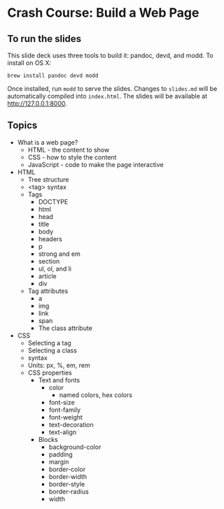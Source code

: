 # Crash Course: Build a Web Page

## To run the slides

This slide deck uses three tools to build it: pandoc, devd, and modd. To install on OS X:

```
brew install pandoc devd modd
```

Once installed, run `modd` to serve the slides. Changes to `slides.md` will be automatically compiled into `index.html`. The slides will be available at http://127.0.0.1:8000.

## Topics

* What is a web page?
    * HTML - the content to show
    * CSS - how to style the content
    * JavaScript - code to make the page interactive
* HTML
    * Tree structure
    * &lt;tag&gt; syntax
    * Tags
        * DOCTYPE
        * html
        * head
        * title
        * body
        * headers
        * p
        * strong and em
        * section
        * ul, ol, and li
        * article
        * div
    * Tag attributes
        * a
        * img
        * link
        * span
        * The class attribute
* CSS
    * Selecting a tag
    * Selecting a class
    * syntax
    * Units: px, %, em, rem
    * CSS properties
        * Text and fonts
            * color
                * named colors, hex colors
            * font-size
            * font-family
            * font-weight
            * text-decoration
            * text-align
        * Blocks
            * background-color
            * padding
            * margin
            * border-color
            * border-width
            * border-style
            * border-radius
            * width
